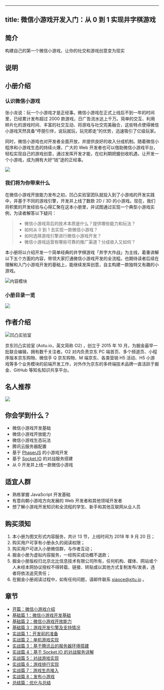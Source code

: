 
---
title: 微信小游戏开发入门：从 0 到 1 实现井字棋游戏
---

## 简介
构建自己的第一个微信小游戏，让你的社交和游戏创意变为现实

## 说明
## 小册介绍

### 认识微信小游戏

张小龙说：玩一个小游戏才是正经事。微信小游戏在正式上线后不到一年的时间里，已经累计发布超过 2000 款游戏，日广告流水达上千万。简单的交互、利用碎片化的游戏时间、丰富的社交互动、将游戏与社交完美融合，这些特点使得微信小游戏天然具备“呼朋引伴，说玩就玩，玩完即走”的优势，迅速吸引了亿级玩家。

同时，微信小游戏也对开发者全面开放，并提供良好的收入分成机制。随着微信小程序和小游戏生态的持续火爆，广大的 Web 开发者也可以借助微信小游戏平台，轻松实现自己的游戏创意，通过发挥开发才能，在红利期把握创收机遇，让开发一个小游戏，成为拥有大好“钱”途的正经事。

![](https://p1-jj.byteimg.com/tos-cn-i-t2oaga2asx/gold-user-assets/2018/9/18/165eb7369919c7d1~tplv-t2oaga2asx-image.image)

### 我们将为你带来什么

在微信小游戏开放能力发布之初，凹凸实验室团队就投入到了小游戏的开发实践中，并基于不同的游戏引擎，开发并上线了数款 2D / 3D 的小游戏。现在，我们将积累的开发经验与心得汇聚在这本小册里，并试图通过实现一个典型小游戏实例，为读者解答以下疑问：

> - 微信小游戏背后的技术本质是什么？提供哪些能力和玩法？
> - 如何从 0 到 1 去实现一款微信小游戏？
> - 如何选择游戏引擎进行微信小游戏开发？
> - 微信小游戏运营有哪些可靠的推广渠道？分成收入又如何？

本小册将以介绍开发一个简单经典的井字棋游戏「井字大作战」为主线，着重讲解以下五个方面的内容，带领大家打通微信小游戏开发的全流程。也期待读者后续在理解和入门小游戏开发的基础上，能继续发挥创意，自主构建一款独特又有趣的小游戏。

![内容模块](https://p1-jj.byteimg.com/tos-cn-i-t2oaga2asx/gold-user-assets/2018/9/13/165d1c8ab1d77b0c~tplv-t2oaga2asx-image.image)

### 小册目录一览

![](https://p1-jj.byteimg.com/tos-cn-i-t2oaga2asx/gold-user-assets/2018/9/20/165f44684336161d~tplv-t2oaga2asx-image.image)

## 作者介绍

![凹凸实验室](https://p1-jj.byteimg.com/tos-cn-i-t2oaga2asx/gold-user-assets/2018/3/9/1620b10123fb5e5f~tplv-t2oaga2asx-image.image)

京东凹凸实验室 \(Aotu.io，英文简称 O2\) ，创立于 2015 年 10 月，为掘金最早一批联合编辑，拥有数千关注者。O2 对内负责京东 PC 端首页、多个频道页、小程序版本京东购物、微信手 Q 京东购物、M 端京东、各类营销 H5 活动、H5 小游戏等多个业务模块的前端开发工作，对外作为京东的多终端技术品牌一直活跃于掘金、GitHub 等知名知识共享平台。

## 名人推荐

![](https://p1-jj.byteimg.com/tos-cn-i-t2oaga2asx/gold-user-assets/2018/9/18/165eb714408639c6~tplv-t2oaga2asx-image.image)

## 你会学到什么？

- 微信小游戏开发基础
- 微信小游戏开放能力
- 微信小游戏生态玩法
- 腾讯云服务器配置
- 基于 [PhaserJS](http://phaser.io/) 的小游戏开发
- 基于 [Socket.IO](https://socket.io/) 的对战服务搭建
- 从 0 开发并上线一款微信小游戏

## 适宜人群

- 熟练掌握 JavaScript 开发基础
- 有意向朝小游戏方向发展的 Web 开发者和其他领域开发者
- 想了解小游戏开发知识和全流程的学生、新手和其他互联网从业人员

## 购买须知

1.  本小册为图文形式内容服务，共计 13 节，上线时间为 2018 年 9 月 20 日；
2.  购买用户可享有小册永久的阅读权限；
3.  购买用户可进入小册微信群，与作者互动；
4.  掘金小册为虚拟内容服务，一经购买成功概不退款；
5.  掘金小册版权归北京北比信息技术有限公司所有，任何机构、媒体、网站或个人未经本网协议授权不得转载、链接、转贴或以其他方式复制发布/发表，违者将依法追究责任；
6.  在掘金小册阅读过程中，如有任何问题，请邮件联系 <xiaoce@xitu.io> 。

## 章节
- [开篇：微信小游戏介绍](./开篇：微信小游戏介绍.md)
- [基础篇 1：微信小游戏开发基础](<./基础篇 1：微信小游戏开发基础.md>)
- [基础篇 2：微信小游戏开放能力](<./基础篇 2：微信小游戏开放能力.md>)
- [基础篇 3：游戏开发引擎及支持情况](<./基础篇 3：游戏开发引擎及支持情况.md>)
- [实战篇 1：开发前的准备](<./实战篇 1：开发前的准备.md>)
- [实战篇 2：单机游戏实现](<./实战篇 2：单机游戏实现.md>)
- [实战篇 3：基于腾讯云的服务器环境搭建](<./实战篇 3：基于腾讯云的服务器环境搭建.md>)
- [实战篇 4：基于 Socket.IO 的对战服务详解](<./实战篇 4：基于 Socket.IO 的对战服务详解.md>)
- [实战篇 5：对战游戏实现](<./实战篇 5：对战游戏实现.md>)
- [实战篇 6：游戏排行实现](<./实战篇 6：游戏排行实现.md>)
- [实战篇 7：游戏生态接入](<./实战篇 7：游戏生态接入.md>)
- [实战篇 8：发布小游戏](<./实战篇 8：发布小游戏.md>)
- [总结篇：优化与总结](./总结篇：优化与总结.md)

    